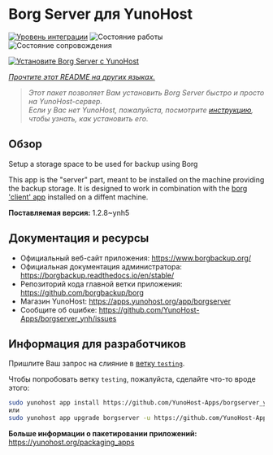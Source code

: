 <!--
Важно: этот README был автоматически сгенерирован <https://github.com/YunoHost/apps/tree/master/tools/readme_generator>
Он НЕ ДОЛЖЕН редактироваться вручную.
-->

# Borg Server для YunoHost

[![Уровень интеграции](https://dash.yunohost.org/integration/borgserver.svg)](https://ci-apps.yunohost.org/ci/apps/borgserver/) ![Состояние работы](https://ci-apps.yunohost.org/ci/badges/borgserver.status.svg) ![Состояние сопровождения](https://ci-apps.yunohost.org/ci/badges/borgserver.maintain.svg)

[![Установите Borg Server с YunoHost](https://install-app.yunohost.org/install-with-yunohost.svg)](https://install-app.yunohost.org/?app=borgserver)

*[Прочтите этот README на других языках.](./ALL_README.md)*

> *Этот пакет позволяет Вам установить Borg Server быстро и просто на YunoHost-сервер.*  
> *Если у Вас нет YunoHost, пожалуйста, посмотрите [инструкцию](https://yunohost.org/install), чтобы узнать, как установить его.*

## Обзор

Setup a storage space to be used for backup using Borg

This app is the "server" part, meant to be installed on the machine providing the backup storage. It is designed to work in combination with the [borg 'client' app](https://apps.yunohost.org/app/borg) installed on a diffent machine.


**Поставляемая версия:** 1.2.8~ynh5
## Документация и ресурсы

- Официальный веб-сайт приложения: <https://www.borgbackup.org/>
- Официальная документация администратора: <https://borgbackup.readthedocs.io/en/stable/>
- Репозиторий кода главной ветки приложения: <https://github.com/borgbackup/borg>
- Магазин YunoHost: <https://apps.yunohost.org/app/borgserver>
- Сообщите об ошибке: <https://github.com/YunoHost-Apps/borgserver_ynh/issues>

## Информация для разработчиков

Пришлите Ваш запрос на слияние в [ветку `testing`](https://github.com/YunoHost-Apps/borgserver_ynh/tree/testing).

Чтобы попробовать ветку `testing`, пожалуйста, сделайте что-то вроде этого:

```bash
sudo yunohost app install https://github.com/YunoHost-Apps/borgserver_ynh/tree/testing --debug
или
sudo yunohost app upgrade borgserver -u https://github.com/YunoHost-Apps/borgserver_ynh/tree/testing --debug
```

**Больше информации о пакетировании приложений:** <https://yunohost.org/packaging_apps>
